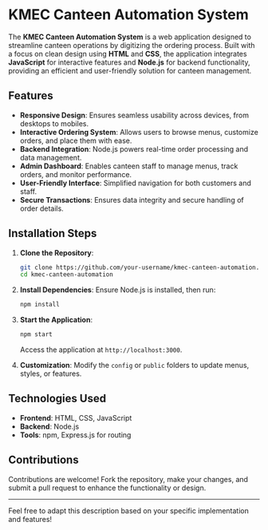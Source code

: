 

# KMEC Canteen Automation System

The **KMEC Canteen Automation System** is a web application designed to streamline canteen operations by digitizing the ordering process. Built with a focus on clean design using **HTML** and **CSS**, the application integrates **JavaScript** for interactive features and **Node.js** for backend functionality, providing an efficient and user-friendly solution for canteen management.

## Features

- **Responsive Design**: Ensures seamless usability across devices, from desktops to mobiles.
- **Interactive Ordering System**: Allows users to browse menus, customize orders, and place them with ease.
- **Backend Integration**: Node.js powers real-time order processing and data management.
- **Admin Dashboard**: Enables canteen staff to manage menus, track orders, and monitor performance.
- **User-Friendly Interface**: Simplified navigation for both customers and staff.
- **Secure Transactions**: Ensures data integrity and secure handling of order details.

## Installation Steps

1. **Clone the Repository**:
   ```bash
   git clone https://github.com/your-username/kmec-canteen-automation.git
   cd kmec-canteen-automation
   ```

2. **Install Dependencies**:
   Ensure Node.js is installed, then run:
   ```bash
   npm install
   ```

3. **Start the Application**:
   ```bash
   npm start
   ```
   Access the application at `http://localhost:3000`.

4. **Customization**:
   Modify the `config` or `public` folders to update menus, styles, or features.

## Technologies Used

- **Frontend**: HTML, CSS, JavaScript
- **Backend**: Node.js
- **Tools**: npm, Express.js for routing

## Contributions

Contributions are welcome! Fork the repository, make your changes, and submit a pull request to enhance the functionality or design.

---

Feel free to adapt this description based on your specific implementation and features!
